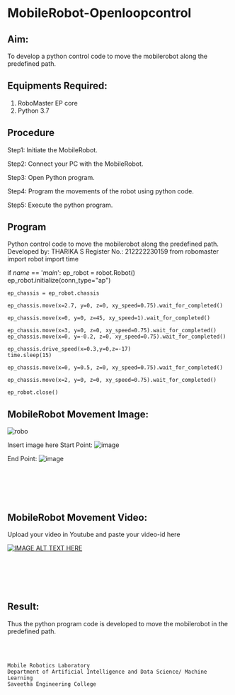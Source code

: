 # MobileRobot-Openloopcontrol
## Aim:

To develop a python control code to move the mobilerobot along the predefined path.

## Equipments Required:
1. RoboMaster EP core
2. Python 3.7

## Procedure

Step1:
Initiate the MobileRobot.
<br/>

Step2:
Connect your PC with the MobileRobot.
<br/>

Step3:
Open Python program.
<br/>

Step4:
Program the movements of the robot using python code.
<br/>

Step5:
Execute the python program.
<br/>

## Program
Python control code to move the mobilerobot along the predefined path.
Developed by: THARIKA S
Register No.: 212222230159
from robomaster import robot
import time

if _name_ == '_main_':
    ep_robot = robot.Robot()
    ep_robot.initialize(conn_type="ap")

    ep_chassis = ep_robot.chassis

    ep_chassis.move(x=2.7, y=0, z=0, xy_speed=0.75).wait_for_completed()

    ep_chassis.move(x=0, y=0, z=45, xy_speed=1).wait_for_completed()

    ep_chassis.move(x=3, y=0, z=0, xy_speed=0.75).wait_for_completed()
    ep_chassis.move(x=0, y=-0.2, z=0, xy_speed=0.75).wait_for_completed()
    
    ep_chassis.drive_speed(x=0.3,y=0,z=-17)
    time.sleep(15)

    ep_chassis.move(x=0, y=0.5, z=0, xy_speed=0.75).wait_for_completed()
 
    ep_chassis.move(x=2, y=0, z=0, xy_speed=0.75).wait_for_completed()

    ep_robot.close()
## MobileRobot Movement Image:

![robo](./img/robomaster.png)

Insert image here
Start Point:
![image](https://github.com/tharikasankar/mobilerobot-openloopcontrol/assets/119475507/0d77d4ab-d8d3-4d4e-82c3-d87a65f9743a)

End Point:
![image](https://github.com/tharikasankar/mobilerobot-openloopcontrol/assets/119475507/9361a2cf-960e-42d2-b5b2-af0b107e7830)


<br/>
<br/>
<br/>
<br/>

## MobileRobot Movement Video:

Upload your video in Youtube and paste your video-id here

[![IMAGE ALT TEXT HERE](https://img.youtube.com/vi/YOUTUBE_VIDEO_ID_HERE/0.jpg)](https://www.youtube.com/watch?v=YOUTUBE_VIDEO_ID_HERE)

<br/>
<br/>
<br/>
<br/>

## Result:
Thus the python program code is developed to move the mobilerobot in the predefined path.


<br/>
<br/>

```
Mobile Robotics Laboratory
Department of Artificial Intelligence and Data Science/ Machine Learning
Saveetha Engineering College
```
